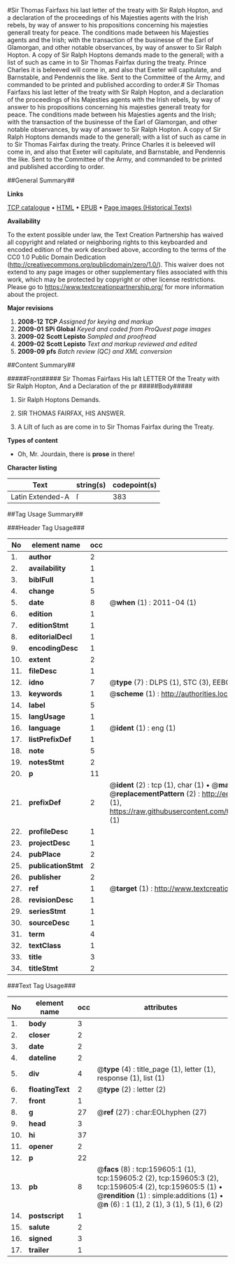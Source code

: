 #Sir Thomas Fairfaxs his last letter of the treaty with Sir Ralph Hopton, and a declaration of the proceedings of his Majesties agents with the Irish rebels, by way of answer to his propositions concerning his majesties generall treaty for peace. The conditions made between his Majesties agents and the Irish; with the transaction of the businesse of the Earl of Glamorgan, and other notable observances, by way of answer to Sir Ralph Hopton. A copy of Sir Ralph Hoptons demands made to the generall; with a list of such as came in to Sir Thomas Fairfax during the treaty. Prince Charles it is beleeved will come in, and also that Exeter will capitulate, and Barnstable, and Pendennis the like. Sent to the Committee of the Army, and commanded to be printed and published according to order.#
Sir Thomas Fairfaxs his last letter of the treaty with Sir Ralph Hopton, and a declaration of the proceedings of his Majesties agents with the Irish rebels, by way of answer to his propositions concerning his majesties generall treaty for peace. The conditions made between his Majesties agents and the Irish; with the transaction of the businesse of the Earl of Glamorgan, and other notable observances, by way of answer to Sir Ralph Hopton. A copy of Sir Ralph Hoptons demands made to the generall; with a list of such as came in to Sir Thomas Fairfax during the treaty. Prince Charles it is beleeved will come in, and also that Exeter will capitulate, and Barnstable, and Pendennis the like. Sent to the Committee of the Army, and commanded to be printed and published according to order.

##General Summary##

**Links**

[TCP catalogue](http://www.ota.ox.ac.uk/tcp/)  • 
[HTML](http://tei.it.ox.ac.uk/tcp/Texts-HTML/free/A84/A84762.html)  • 
[EPUB](http://tei.it.ox.ac.uk/tcp/Texts-EPUB/free/A84/A84762.epub) • 
[Page images (Historical Texts)](https://historicaltexts.jisc.ac.uk/eebo-99861357e)

**Availability**

To the extent possible under law, the Text Creation Partnership has waived all copyright and related or neighboring rights to this keyboarded and encoded edition of the work described above, according to the terms of the CC0 1.0 Public Domain Dedication (http://creativecommons.org/publicdomain/zero/1.0/). This waiver does not extend to any page images or other supplementary files associated with this work, which may be protected by copyright or other license restrictions. Please go to https://www.textcreationpartnership.org/ for more information about the project.

**Major revisions**

1. __2008-12__ __TCP__ *Assigned for keying and markup*
1. __2009-01__ __SPi Global__ *Keyed and coded from ProQuest page images*
1. __2009-02__ __Scott Lepisto__ *Sampled and proofread*
1. __2009-02__ __Scott Lepisto__ *Text and markup reviewed and edited*
1. __2009-09__ __pfs__ *Batch review (QC) and XML conversion*

##Content Summary##

#####Front#####
Sir Thomas Fairfaxs His laſt LETTER Of the Treaty with Sir Ralph Hopton, And a Declaration of the pr
#####Body#####

1. Sir Ralph Hoptons Demands.

1. SIR THOMAS FAIRFAX, HIS ANSWER.

1. A Liſt of ſuch as are come in to Sir Thomas Fairfax during the Treaty.

**Types of content**

  * Oh, Mr. Jourdain, there is **prose** in there!

**Character listing**


|Text|string(s)|codepoint(s)|
|---|---|---|
|Latin Extended-A|ſ|383|

##Tag Usage Summary##

###Header Tag Usage###

|No|element name|occ|attributes|
|---|---|---|---|
|1.|__author__|2||
|2.|__availability__|1||
|3.|__biblFull__|1||
|4.|__change__|5||
|5.|__date__|8| @__when__ (1) : 2011-04 (1)|
|6.|__edition__|1||
|7.|__editionStmt__|1||
|8.|__editorialDecl__|1||
|9.|__encodingDesc__|1||
|10.|__extent__|2||
|11.|__fileDesc__|1||
|12.|__idno__|7| @__type__ (7) : DLPS (1), STC (3), EEBO-CITATION (1), PROQUEST (1), VID (1)|
|13.|__keywords__|1| @__scheme__ (1) : http://authorities.loc.gov/ (1)|
|14.|__label__|5||
|15.|__langUsage__|1||
|16.|__language__|1| @__ident__ (1) : eng (1)|
|17.|__listPrefixDef__|1||
|18.|__note__|5||
|19.|__notesStmt__|2||
|20.|__p__|11||
|21.|__prefixDef__|2| @__ident__ (2) : tcp (1), char (1)  •  @__matchPattern__ (2) : ([0-9\-]+):([0-9IVX]+) (1), (.+) (1)  •  @__replacementPattern__ (2) : http://eebo.chadwyck.com/downloadtiff?vid=$1&page=$2 (1), https://raw.githubusercontent.com/textcreationpartnership/Texts/master/tcpchars.xml#$1 (1)|
|22.|__profileDesc__|1||
|23.|__projectDesc__|1||
|24.|__pubPlace__|2||
|25.|__publicationStmt__|2||
|26.|__publisher__|2||
|27.|__ref__|1| @__target__ (1) : http://www.textcreationpartnership.org/docs/. (1)|
|28.|__revisionDesc__|1||
|29.|__seriesStmt__|1||
|30.|__sourceDesc__|1||
|31.|__term__|4||
|32.|__textClass__|1||
|33.|__title__|3||
|34.|__titleStmt__|2||


###Text Tag Usage###

|No|element name|occ|attributes|
|---|---|---|---|
|1.|__body__|3||
|2.|__closer__|2||
|3.|__date__|2||
|4.|__dateline__|2||
|5.|__div__|4| @__type__ (4) : title_page (1), letter (1), response (1), list (1)|
|6.|__floatingText__|2| @__type__ (2) : letter (2)|
|7.|__front__|1||
|8.|__g__|27| @__ref__ (27) : char:EOLhyphen (27)|
|9.|__head__|3||
|10.|__hi__|37||
|11.|__opener__|2||
|12.|__p__|22||
|13.|__pb__|8| @__facs__ (8) : tcp:159605:1 (1), tcp:159605:2 (2), tcp:159605:3 (2), tcp:159605:4 (2), tcp:159605:5 (1)  •  @__rendition__ (1) : simple:additions (1)  •  @__n__ (6) : 1 (1), 2 (1), 3 (1), 5 (1), 6 (2)|
|14.|__postscript__|1||
|15.|__salute__|2||
|16.|__signed__|3||
|17.|__trailer__|1||
